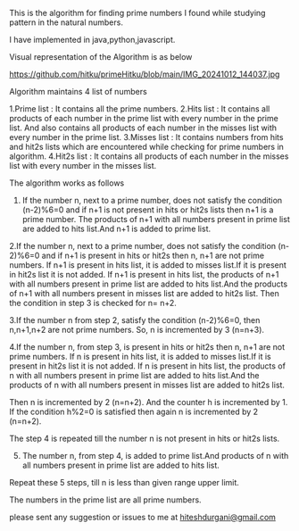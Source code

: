 This is the algorithm for finding prime numbers I found while studying pattern in the natural numbers.

I have implemented in java,python,javascript.


Visual representation of the Algorithm is as below

https://github.com/hitku/primeHitku/blob/main/IMG_20241012_144037.jpg

Algorithm maintains 4 list of numbers

1.Prime list : It contains all the prime numbers.
2.Hits list : It contains all products of each number in the prime list with every number in the prime list. And  also contains all products of each number in the misses list with every number in the prime list.
3.Misses list : It contains numbers from hits and hit2s lists which are encountered while checking for prime numbers in algorithm.
4.Hit2s list : It contains all products of each number in the misses list with every number in the misses list.


The algorithm works as follows

1. If the number n, next to a prime number, does not satisfy the condition (n-2)%6=0 and if n+1 is not present in hits or hit2s lists then  n+1 is a prime number.
The products of n+1 with all numbers present in prime list are added to hits list.And n+1 is added to prime list.

2.If the number n, next to a prime number, does not satisfy the condition (n-2)%6=0 and if n+1 is present in hits or hit2s then  n, n+1 are not prime numbers.
If n+1 is present in hits list, it is added to misses list.If it is present in hit2s list it is not added.
If n+1 is present in hits list, the products of n+1 with all numbers present in prime list are added to hits list.And the products of n+1 with all numbers present in misses list are added to hit2s list.
Then the condition in  step 3 is checked for n= n+2.

3.If the number n from step 2, satisfy the condition (n-2)%6=0,
then n,n+1,n+2 are not prime numbers.
So, n is incremented by 3 (n=n+3).

4.If the number n, from step 3, is present in hits or hit2s then  n, n+1 are not prime numbers.
If n is present in hits list, it is added to misses list.If it is present in hit2s list it is not added.
If n is present in hits list, the products of n with all numbers present in prime list are added to hits list.And the products of n with all numbers present in misses list are added to hit2s list.

Then n is incremented by 2 (n=n+2).
And the counter h  is incremented by 1.
If the condition h%2=0 is  satisfied then again n is incremented by 2 (n=n+2).

The step 4 is repeated till the number n is not present in hits or hit2s lists.

5.  The number n, from step 4, is added to prime list.And products of n with all numbers present in prime list are added to hits list.


Repeat these 5 steps, till n is less than given range upper limit.

The numbers in the prime list are all prime numbers.



please sent any suggestion or issues to me at hiteshdurgani@gmail.com
